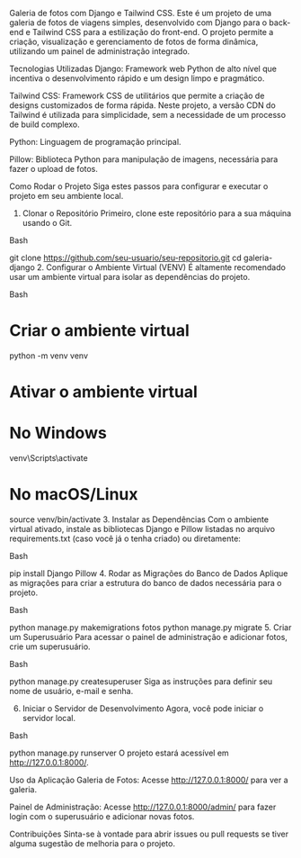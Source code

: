 Galeria de fotos com Django e Tailwind CSS.
Este é um projeto de uma galeria de fotos de viagens simples, desenvolvido com Django para o back-end e Tailwind CSS para a estilização do front-end. O projeto permite a criação, visualização e gerenciamento de fotos de forma dinâmica, utilizando um painel de administração integrado.

Tecnologias Utilizadas
Django: Framework web Python de alto nível que incentiva o desenvolvimento rápido e um design limpo e pragmático.

Tailwind CSS: Framework CSS de utilitários que permite a criação de designs customizados de forma rápida. Neste projeto, a versão CDN do Tailwind é utilizada para simplicidade, sem a necessidade de um processo de build complexo.

Python: Linguagem de programação principal.

Pillow: Biblioteca Python para manipulação de imagens, necessária para fazer o upload de fotos.

Como Rodar o Projeto
Siga estes passos para configurar e executar o projeto em seu ambiente local.

1. Clonar o Repositório
Primeiro, clone este repositório para a sua máquina usando o Git.

Bash

git clone https://github.com/seu-usuario/seu-repositorio.git
cd galeria-django
2. Configurar o Ambiente Virtual (VENV)
É altamente recomendado usar um ambiente virtual para isolar as dependências do projeto.

Bash

# Criar o ambiente virtual
python -m venv venv

# Ativar o ambiente virtual
# No Windows
venv\Scripts\activate

# No macOS/Linux
source venv/bin/activate
3. Instalar as Dependências
Com o ambiente virtual ativado, instale as bibliotecas Django e Pillow listadas no arquivo requirements.txt (caso você já o tenha criado) ou diretamente:

Bash

pip install Django Pillow
4. Rodar as Migrações do Banco de Dados
Aplique as migrações para criar a estrutura do banco de dados necessária para o projeto.

Bash

python manage.py makemigrations fotos
python manage.py migrate
5. Criar um Superusuário
Para acessar o painel de administração e adicionar fotos, crie um superusuário.

Bash

python manage.py createsuperuser
Siga as instruções para definir seu nome de usuário, e-mail e senha.

6. Iniciar o Servidor de Desenvolvimento
Agora, você pode iniciar o servidor local.

Bash

python manage.py runserver
O projeto estará acessível em http://127.0.0.1:8000/.

Uso da Aplicação
Galeria de Fotos: Acesse http://127.0.0.1:8000/ para ver a galeria.

Painel de Administração: Acesse http://127.0.0.1:8000/admin/ para fazer login com o superusuário e adicionar novas fotos.

Contribuições
Sinta-se à vontade para abrir issues ou pull requests se tiver alguma sugestão de melhoria para o projeto.